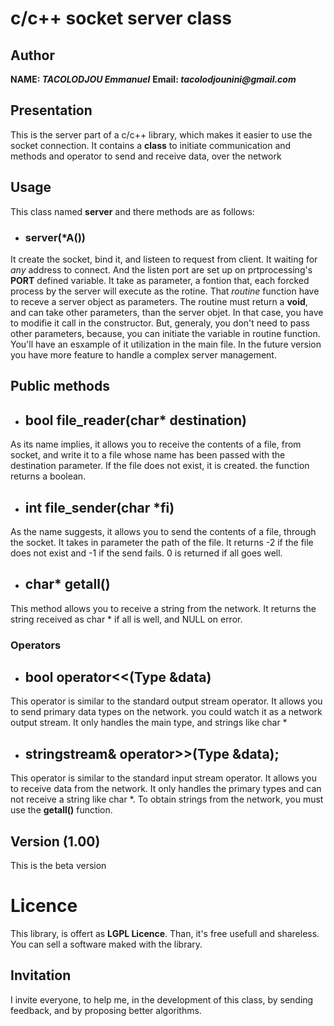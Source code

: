 # c/c++ socket server class

## Author
**NAME: _TACOLODJOU Emmanuel_**
**Email: _tacolodjounini@gmail.com_**

## Presentation

This is the server part of a c/c++ library, which makes it easier to use the socket connection. It contains a **class** to initiate communication and methods and operator to send and receive data, over the network


## Usage
This class named **server** and there methods are as follows:

* ### server(\*A())
It create the socket, bind it, and listeen to request from client. It waiting for _any_ address to connect. And the listen port are set up on prtprocessing's **PORT** defined variable. It take as parameter, a fontion that, each forcked process by the server will execute as the rotine. That _routine_ function have to receve a server object as parameters. The routine must return a **void**, and can take other parameters, than the server objet. In that case, you have to modifie it call in the constructor. But, generaly, you don't need to pass other parameters, because, you can initiate the variable in routine function. You'll have an esxample of it utilization in the main file. In the future version you have more feature to handle a complex server management.

## Public methods


* ## bool file_reader(char* destination)
As its name implies, it allows you to receive the contents of a file, from socket, and write it to a file whose name has been passed with the destination parameter. If the file does not exist, it is created. the function returns a boolean. 

* ## int file_sender(char *fi)
As the name suggests, it allows you to send the contents of a file, through the socket. It takes in parameter the path of the file. It returns -2 if the file does not exist and -1 if the send fails. 0 is returned if all goes well.

* ## char* getall()
This method allows you to receive a string from the network. It returns the string received as char * if all is well, and NULL on error.

### Operators

* ## bool operator<<(Type &data)

This operator is similar to the standard output stream operator. It allows you to send primary data types on the network. you could watch it as a network output stream. It only handles the main type, and strings like char *

* ## stringstream& operator>>(Type &data);
This operator is similar to the standard input stream operator. It allows you to receive data from the network. It only handles the primary types and can not receive a string like char *. To obtain strings from the network, you must use the **getall()** function.

## Version (1.00)
This is the beta version

# Licence

This library, is offert as **LGPL Licence**. Than, it's free usefull and shareless. You can sell a software maked with the library.

## Invitation

I invite everyone, to help me, in the development of this class, by sending feedback, and by proposing better algorithms.